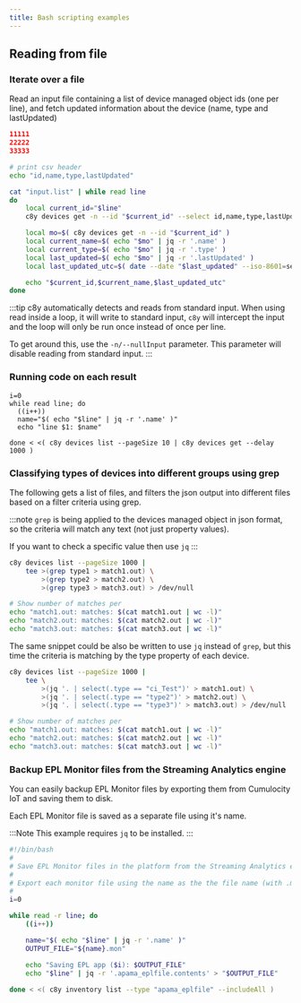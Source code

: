 ```yaml
---
title: Bash scripting examples
---
```


## Reading from file

### Iterate over a file

Read an input file containing a list of device managed object ids (one per line), and fetch updated information about the device (name, type and lastUpdated)

```json title="file: input.list"
11111
22222
33333
```

```bash
# print csv header
echo "id,name,type,lastUpdated"

cat "input.list" | while read line
do
    local current_id="$line"
    c8y devices get -n --id "$current_id" --select id,name,type,lastUpdated --output csv

    local mo=$( c8y devices get -n --id "$current_id" )
    local current_name=$( echo "$mo" | jq -r '.name' )
    local current_type=$( echo "$mo" | jq -r '.type' )
    local last_updated=$( echo "$mo" | jq -r '.lastUpdated' )
    local last_updated_utc=$( date --date "$last_updated" --iso-8601=seconds --universal )

    echo "$current_id,$current_name,$last_updated_utc"
done
```

:::tip
c8y automatically detects and reads from standard input. When using read inside a loop, it will write to standard input, `c8y` will intercept the input and the loop will only be run once instead of once per line.

To get around this, use the `-n/--nullInput` parameter. This parameter will disable reading from standard input.
:::

### Running code on each result

```
i=0
while read line; do
  ((i++))
  name="$( echo "$line" | jq -r '.name' )"
  echo "line $1: $name"
  
done < <( c8y devices list --pageSize 10 | c8y devices get --delay 1000 )
```

### Classifying types of devices into different groups using grep

The following gets a list of files, and filters the json output into different files based on a filter criteria using grep.

:::note
`grep` is being applied to the devices managed object in json format, so the criteria will match any text (not just property values).

If you want to check a specific value then use `jq`
:::

```bash
c8y devices list --pageSize 1000 |
    tee >(grep type1 > match1.out) \
        >(grep type2 > match2.out) \
        >(grep type3 > match3.out) > /dev/null

# Show number of matches per 
echo "match1.out: matches: $(cat match1.out | wc -l)"
echo "match2.out: matches: $(cat match2.out | wc -l)"
echo "match3.out: matches: $(cat match3.out | wc -l)"
```

The same snippet could be also be written to use `jq` instead of `grep`, but this time the criteria is matching by the type property of each device.

```bash
c8y devices list --pageSize 1000 |
    tee \
        >(jq '. | select(.type == "ci_Test")' > match1.out) \
        >(jq '. | select(.type == "type2")' > match2.out) \
        >(jq '. | select(.type == "type3")' > match3.out) > /dev/null

# Show number of matches per 
echo "match1.out: matches: $(cat match1.out | wc -l)"
echo "match2.out: matches: $(cat match2.out | wc -l)"
echo "match3.out: matches: $(cat match3.out | wc -l)"
```

### Backup EPL Monitor files from the Streaming Analytics engine

You can easily backup EPL Monitor files by exporting them from Cumulocity IoT and saving them to disk.

Each EPL Monitor file is saved as a separate file using it's name.

:::Note
This example requires `jq` to be installed.
:::

```bash
#!/bin/bash
#
# Save EPL Monitor files in the platform from the Streaming Analytics engine
#
# Export each monitor file using the name as the the file name (with .mon) extension
#
i=0

while read -r line; do
    ((i++))

    name="$( echo "$line" | jq -r '.name' )"
    OUTPUT_FILE="${name}.mon"

    echo "Saving EPL app ($i): $OUTPUT_FILE"
    echo "$line" | jq -r '.apama_eplfile.contents' > "$OUTPUT_FILE"
  
done < <( c8y inventory list --type "apama_eplfile" --includeAll )
```
